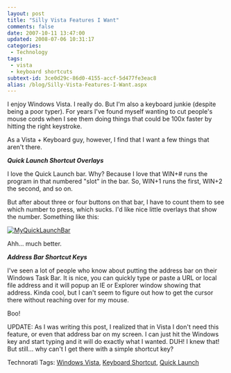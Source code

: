 ```yaml
---
layout: post
title: "Silly Vista Features I Want"
comments: false
date: 2007-10-11 13:47:00
updated: 2008-07-06 10:31:17
categories:
 - Technology
tags:
 - vista
 - keyboard shortcuts
subtext-id: 3ce0d29c-86d0-4155-accf-5d477fe3eac8
alias: /blog/Silly-Vista-Features-I-Want.aspx
---
```



I enjoy Windows Vista. I really do. But I'm also a keyboard junkie (despite being a poor typer). For years I've found myself wanting to cut people's mouse cords when I see them doing things that could be 100x faster by hitting the right keystroke. 

As a Vista + Keyboard guy, however, I find that I want a few things that aren't there. 

**_Quick Launch Shortcut Overlays_**

I love the Quick Launch bar. Why? Because I love that WIN+# runs the program in that numbered "slot" in the bar. So, WIN+1 runs the first, WIN+2 the second, and so on. 

But after about three or four buttons on that bar, I have to count them to see which number to press, which sucks. I'd like nice little overlays that show the number. Something like this: 

[![MyQuickLaunchBar](/Files/SillyVistaFeaturesIWant_CF6D/MyQuickLaunchBar_thumb.png)](/Files/SillyVistaFeaturesIWant_CF6D/MyQuickLaunchBar.png)

Ahh... much better. 

**_Address Bar Shortcut Keys_**

I've seen a lot of people who know about putting the address bar on their Windows Task Bar. It is nice, you can quickly type or paste a URL or local file address and it will popup an IE or Explorer window showing that address. Kinda cool, but I can't seem to figure out how to get the cursor there without reaching over for my mouse. 

Boo! 

UPDATE: As I was writing this post, I realized that in Vista I don't need this feature, or even that address bar on my screen. I can just hit the Windows key and start typing and it will do exactly what I wanted. DUH! I knew that! But still... why can't I get there with a simple shortcut key? 

Technorati Tags: [Windows Vista](http://technorati.com/tags/Windows%20Vista), [Keyboard Shortcut](http://technorati.com/tags/Keyboard%20Shortcut), [Quick Launch](http://technorati.com/tags/Quick%20Launch)
